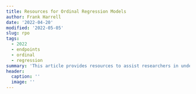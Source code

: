 ```yaml
--- 
title: Resources for Ordinal Regression Models
author: Frank Harrell
date: '2022-04-20'
modified: '2022-05-05'
slug: rpo
tags:
  - 2022
  - endpoints
  - ordinal
  - regression
summary: 'This article provides resources to assist researchers in understanding and using ordinal regression models, and provides arguments for their wider use.'
header:
  caption: ''
  image: ''
---
```

